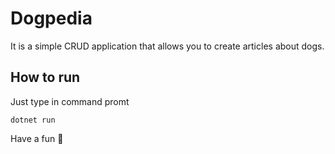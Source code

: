 # Dogpedia

It is a simple CRUD application that allows you to create articles about dogs.

## How to run

Just type in command promt 

```
dotnet run
```

Have a fun 💪
